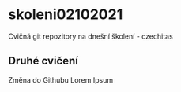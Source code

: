 # skoleni02102021
Cvičná git repozitory na dnešní školení  - czechitas

## Druhé cvičení
Změna do Githubu Lorem Ipsum